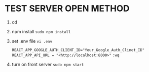 # TEST SERVER OPEN METHOD
1. cd <FrontEnd Directory>

2. npm install
    `sudo npm install`

3. set .env file
    ```vi .env```
    
    ```REACT_APP_GOOGLE_AUTH_CLIENT_ID="Your_Google_Auth_Clinet_ID"```
    ```REACT_APP_API_URL = "<http://localhost:8000>"```
    ```:wq```    
4. turn on front server
    ```sudo npm start```
